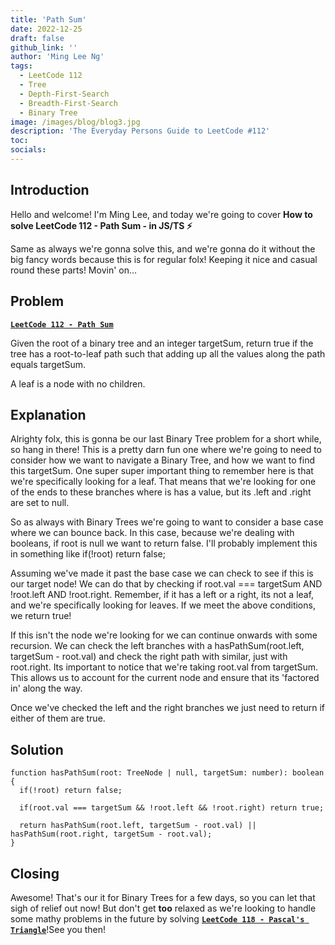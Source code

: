 ```yaml
---
title: 'Path Sum'
date: 2022-12-25
draft: false
github_link: ''
author: 'Ming Lee Ng'
tags:
  - LeetCode 112
  - Tree
  - Depth-First-Search
  - Breadth-First-Search
  - Binary Tree
image: /images/blog/blog3.jpg
description: 'The Everyday Persons Guide to LeetCode #112'
toc:
socials:
---
```


## Introduction

Hello and welcome! I'm Ming Lee, and today we're going to cover **How to solve LeetCode 112 - Path Sum - in JS/TS :zap:**

Same as always we're gonna solve this, and we're gonna do it without the big fancy words because this is for regular folx! Keeping it nice and casual
round these parts! Movin' on...

## Problem

<b><a href='https://leetcode.com/problems/path-sum'>`LeetCode 112 - Path Sum`</a></b>

Given the root of a binary tree and an integer targetSum, return true if the tree has a root-to-leaf path such that adding up all the values along the
path equals targetSum.

A leaf is a node with no children.

## Explanation

Alrighty folx, this is gonna be our last Binary Tree problem for a short while, so hang in there! This is a pretty darn fun one where we're going to
need to consider how we want to navigate a Binary Tree, and how we want to find this targetSum. One super super important thing to remember here is
that we're specifically looking for a leaf. That means that we're looking for one of the ends to these branches where is has a value, but its .left
and .right are set to null.

So as always with Binary Trees we're going to want to consider a base case where we can bounce back. In this case, because we're dealing with
booleans, if root is null we want to return false. I'll probably implement this in something like if(!root) return false;

Assuming we've made it past the base case we can check to see if this is our target node! We can do that by checking if root.val === targetSum AND
!root.left AND !root.right. Remember, if it has a left or a right, its not a leaf, and we're specifically looking for leaves. If we meet the above
conditions, we return true!

If this isn't the node we're looking for we can continue onwards with some recursion. We can check the left branches with a hasPathSum(root.left,
targetSum - root.val) and check the right path with similar, just with root.right. Its important to notice that we're taking root.val from targetSum.
This allows us to account for the current node and ensure that its 'factored in' along the way.

Once we've checked the left and the right branches we just need to return if either of them are true.

## Solution

```
function hasPathSum(root: TreeNode | null, targetSum: number): boolean {
  if(!root) return false;

  if(root.val === targetSum && !root.left && !root.right) return true;

  return hasPathSum(root.left, targetSum - root.val) || hasPathSum(root.right, targetSum - root.val);
}
```

## Closing

Awesome! That's our it for Binary Trees for a few days, so you can let that sigh of relief out now! But don't get **too** relaxed as we're looking to
handle some mathy problems in the future by solving <a href='../pascalstriangle/'>**`LeetCode 118 - Pascal's Triangle`**</a>!See you then!
